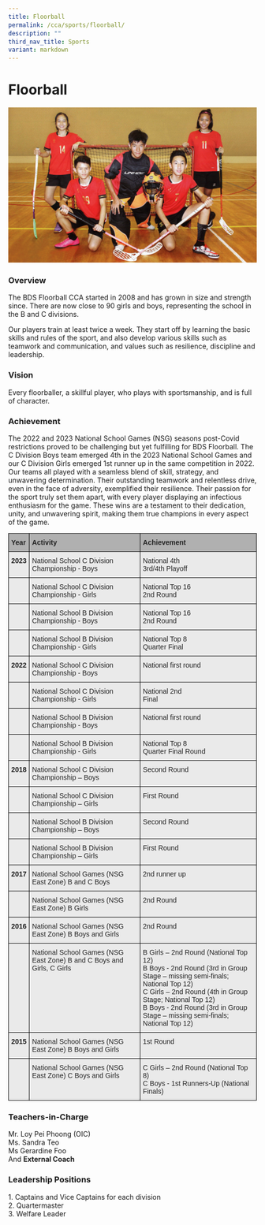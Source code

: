 ```yaml
---
title: Floorball
permalink: /cca/sports/floorball/
description: ""
third_nav_title: Sports
variant: markdown
---
```

Floorball
=========

![Floorball](/images/floorball-copy.jpg)

### Overview

The BDS Floorball CCA started in 2008 and has grown in size and strength since. There are now close to 90 girls and boys, representing the school in the B and C divisions.  

Our players train at least twice a week. They start off by learning the basic skills and rules of the sport, and also develop various skills such as teamwork and communication, and values such as resilience, discipline and leadership.  

### Vision

Every floorballer, a skillful player, who plays with sportsmanship, and is full of character.

### Achievement

The 2022 and 2023 National School Games (NSG) seasons post-Covid restrictions proved to be challenging but yet fulfilling for BDS Floorball.  The C Division Boys team emerged 4th in the 2023 National School Games and our C Division Girls emerged 1st runner up in the same competition in 2022. Our teams all played with a seamless blend of skill, strategy, and unwavering determination. Their outstanding teamwork and relentless drive, even in the face of adversity, exemplified their resilience. Their passion for the sport truly set them apart, with every player displaying an infectious enthusiasm for the game. These wins are a testament to their dedication, unity, and unwavering spirit, making them true champions in every aspect of the game.

<style type="text/css">
.tg  {border-collapse:collapse;border-spacing:0;}
.tg td{border-color:black;border-style:solid;border-width:1px;font-family:Arial, sans-serif;font-size:14px;
  overflow:hidden;padding:10px 5px;word-break:normal;}
.tg th{border-color:black;border-style:solid;border-width:1px;font-family:Arial, sans-serif;font-size:14px;
  font-weight:normal;overflow:hidden;padding:10px 5px;word-break:normal;}
.tg .tg-y7qa{background-color:#EAEAEA;color:#222;text-align:left;vertical-align:top}
.tg .tg-1xc9{background-color:#B0B0B0;color:#222;font-weight:bold;text-align:left;vertical-align:top}
.tg .tg-laxs{background-color:#EAEAEA;text-align:left;vertical-align:middle}
.tg .tg-rj1p{background-color:#EAEAEA;color:#222;font-weight:bold;text-align:left;vertical-align:top}
</style>
<table class="tg">
<thead>
  <tr>
    <th class="tg-1xc9"><span style="color:#222">Year</span></th>
    <th class="tg-1xc9"><span style="color:#222">Activity</span></th>
    <th class="tg-1xc9"><span style="color:#222">Achievement</span></th>
  </tr>
</thead>
<tbody>
  <tr>
    <td class="tg-rj1p"><span style="color:#222">2023</span></td>
    <td class="tg-y7qa"><span style="color:#222">National School C Division Championship - Boys</span></td>
    <td class="tg-y7qa"><span style="color:#222">National 4th <br>  3rd/4th Playoff
</span></td>
  </tr>
	  <tr>
    <td class="tg-rj1p"><span style="color:#222"></span></td>
    <td class="tg-y7qa"><span style="color:#222">National School C Division Championship - Girls</span></td>
    <td class="tg-y7qa"><span style="color:#222">National Top 16 <br> 2nd Round
</span></td>
  </tr>
	  <tr>
    <td class="tg-rj1p"><span style="color:#222"></span></td>
    <td class="tg-y7qa"><span style="color:#222">National School B Division Championship - Boys</span></td>
    <td class="tg-y7qa"><span style="color:#222">National Top 16 <br>2nd Round
</span></td>
  </tr>
	  <tr>
    <td class="tg-rj1p"><span style="color:#222"></span></td>
    <td class="tg-y7qa"><span style="color:#222">National School B Division Championship - Girls</span></td>
    <td class="tg-y7qa"><span style="color:#222">National Top 8 <br>Quarter Final
</span></td>
  </tr>
	  <tr>
    <td class="tg-rj1p"><span style="color:#222">2022</span></td>
    <td class="tg-y7qa"><span style="color:#222">National School C Division Championship - Boys</span></td>
    <td class="tg-y7qa"><span style="color:#222">National first round</span></td>
  </tr>
	  <tr>
    <td class="tg-rj1p"><span style="color:#222"></span></td>
    <td class="tg-y7qa"><span style="color:#222">National School C Division Championship - Girls </span></td>
    <td class="tg-y7qa"><span style="color:#222">National 2nd <br>Final
</span></td>
  </tr>
	  <tr>
    <td class="tg-rj1p"><span style="color:#222"></span></td>
    <td class="tg-y7qa"><span style="color:#222">National School B Division Championship - Boys</span></td>
    <td class="tg-y7qa"><span style="color:#222">National first round</span></td>
  </tr>
	  <tr>
    <td class="tg-rj1p"><span style="color:#222"></span></td>
    <td class="tg-y7qa"><span style="color:#222">National School B Division Championship - Girls </span></td>
    <td class="tg-y7qa"><span style="color:#222">National Top 8 <br>Quarter Final Round
</span></td>
  </tr>
	<tr>
    <td class="tg-rj1p"><span style="color:#222">2018</span></td>
    <td class="tg-y7qa"><span style="color:#222">National School C Division Championship – Boys</span></td>
    <td class="tg-y7qa"><span style="color:#222">Second Round</span></td>
  </tr>
  <tr>
    <td class="tg-rj1p"> </td>
    <td class="tg-y7qa"><span style="color:#222">National School C Division Championship – Girls</span></td>
    <td class="tg-y7qa"><span style="color:#222">First Round</span></td>
  </tr>
  <tr>
    <td class="tg-rj1p"> </td>
    <td class="tg-y7qa"><span style="color:#222">National School B Division Championship – Boys</span></td>
    <td class="tg-y7qa"><span style="color:#222">Second Round</span></td>
  </tr>
  <tr>
    <td class="tg-rj1p"> </td>
    <td class="tg-y7qa"><span style="color:#222">National School B Division Championship – Girls</span></td>
    <td class="tg-y7qa"><span style="color:#222">First Round</span></td>
  </tr>
  <tr>
    <td class="tg-rj1p"><span style="color:#222">2017</span></td>
    <td class="tg-y7qa"><span style="color:#222">National School Games (NSG East Zone) B and C Boys </span></td>
    <td class="tg-y7qa"><span style="color:#222">2nd runner up</span></td>
  </tr>
  <tr>
    <td class="tg-rj1p"><span style="color:#222"> </span></td>
    <td class="tg-y7qa"><span style="color:#222"> National School Games (NSG East Zone) B Girls</span></td>
    <td class="tg-y7qa"><span style="color:#222">2nd Round</span></td>
  </tr>
  <tr>
    <td class="tg-rj1p"><span style="color:#222">2016</span></td>
    <td class="tg-y7qa"><span style="color:#222">National School Games (NSG East Zone) B Boys and Girls</span></td>
    <td class="tg-y7qa"><span style="color:#222">2nd Round</span></td>
  </tr>
  <tr>
    <td class="tg-laxs"></td>
    <td class="tg-y7qa"><span style="color:#222">National School Games (NSG East Zone) B and C Boys and Girls, C Girls</span></td>
    <td class="tg-y7qa"><span style="color:#222">B Girls – 2nd Round (National Top 12)</span><br><span style="color:#222">B Boys - 2nd Round (3rd in Group Stage – missing semi-finals; National Top 12)</span><br><span style="color:#222">C Girls – 2nd Round (4th in Group Stage; National Top 12)</span><br><span style="color:#222">B Boys - 2nd Round (3rd in Group Stage – missing semi-finals; National Top 12)</span></td>
  </tr>
  <tr>
    <td class="tg-rj1p"><span style="color:#222">2015 </span></td>
    <td class="tg-y7qa"><span style="color:#222"> National School Games (NSG East Zone) B Boys and Girls</span></td>
    <td class="tg-y7qa"><span style="color:#222">1st Round </span></td>
  </tr>
  <tr>
    <td class="tg-y7qa"><span style="color:#222"> </span></td>
    <td class="tg-y7qa"><span style="color:#222"> National School Games (NSG East Zone) C Boys and Girls</span></td>
    <td class="tg-y7qa"><span style="color:#222">C Girls – 2nd Round (National Top 8)</span><br><span style="color:#222">C Boys - 1st Runners-Up (National Finals) </span></td>
  </tr>
</tbody>
</table>

### Teachers-in-Charge  

Mr. Loy Pei Phoong (OIC)<br>
Ms. Sandra Teo <br>
Ms Gerardine Foo&nbsp; <br>
And&nbsp;<b>External Coach</b>

  

### Leadership Positions

1\.  Captains and Vice Captains for each division <br>
2\.  Quartermaster <br>
3\.  Welfare Leader